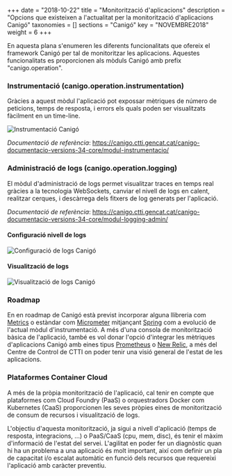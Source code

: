+++
date        = "2018-10-22"
title       = "Monitorització d'aplicacions"
description = "Opcions que existeixen a l'actualitat per la monitorització d'aplicacions Canigó"
taxonomies  = []
sections    = "Canigó"
key         = "NOVEMBRE2018"
weight 		  = 6
+++

En aquesta plana s'enumeren les diferents funcionalitats que ofereix el framework Canigó per tal de monitoritzar les aplicacions. Aquestes funcionalitats es proporcionen als mòduls Canigó amb prefix "canigo.operation".

### Instrumentació (canigo.operation.instrumentation)

Gràcies a aquest mòdul l'aplicació pot expossar mètriques de número de peticions, temps de resposta, i errors els quals poden ser visualitzats fàcilment en un time-line.

![Instrumentació Canigó](/images/news/instrumentacio-canigo.png)

_Documentació de referència_: https://canigo.ctti.gencat.cat/canigo-documentacio-versions-34-core/modul-instrumentacio/

### Administració de logs (canigo.operation.logging)

El mòdul d'administració de logs permet visualitzar traces en temps real gràcies a la tecnologia WebSockets, canviar el nivell de logs en calent, realitzar cerques, i descàrrega dels fitxers de log generats per l'aplicació.

_Documentació de referència_: https://canigo.ctti.gencat.cat/canigo-documentacio-versions-34-core/modul-logging-admin/

#### Configuració nivell de logs

![Configuració de logs Canigó](/images/news/configuracioNivellLogs.PNG)

#### Visualització de logs

![Visualització de logs Canigó](/images/news/VisualitzacioLogs.PNG)

### Roadmap

En en roadmap de Canigó està previst incorporar alguna llibreria com [Metrics](https://metrics.dropwizard.io/) o estàndar com [Micrometer](https://micrometer.io/) mitjançant [Spring](https://spring.io/blog/2018/03/16/micrometer-spring-boot-2-s-new-application-metrics-collector) com a evolució de l'actual mòdul d'instrumentació. A més d'una consola de monitorització bàsica de l'aplicació, també es vol donar l'opció d'integrar les mètriques d'aplicacions Canigó amb eines tipus [Prometheus](https://prometheus.io/) o [New Relic](https://newrelic.com/), a més del Centre de Control de CTTI on poder tenir una visió general de l'estat de les aplicacions.

### Plataformes Container Cloud

A més de la pròpia monitorització de l'aplicació, cal tenir en compte que plataformes com Cloud Foundry (PaaS) o orquestradors Docker com Kubernetes (CaaS) proporcionen les seves pròpies eines de monitorització de consum de recursos i visualització de logs.

L'objectiu d'aquesta monitorització, ja sigui a nivell d'aplicació (temps de resposta, integracions, ...) o PaaS/CaaS (cpu, mem, disc), és tenir el màxim d'informació de l'estat del servei. L'agilitat en poder fer un diagnòstic quan hi ha un problema a una aplicació és molt important, així com definir un pla de capacitat i/o escalat automàtic en funció dels recursos que requereixi l'aplicació amb caràcter preventiu.
